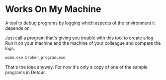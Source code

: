 # Works On My Machine

A tool to debug programs by logging which aspects of the environment it depends on.

Just call a program that's giving you trouble with this tool to create a log. Run it on your machine and the machine of your colleague and compare the logs. 

```bash
womm.exe broken_program.exe
```

That's the idea anyway. For now it's only a copy of one of the sample programs in Detour.